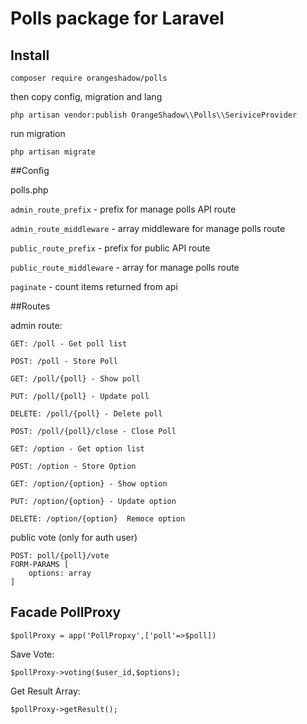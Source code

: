 # Polls package for Laravel

## Install 

```composer require orangeshadow/polls```

then copy config, migration and lang
 
```php artisan vendor:publish OrangeShadow\\Polls\\SeriviceProvider``` 

run migration

```php artisan migrate```


##Config

polls.php

```admin_route_prefix``` - prefix for manage polls API route

```admin_route_middleware```  - array middleware for manage polls route

```public_route_prefix``` - prefix for public API route

```public_route_middleware```  - array for manage polls route

```paginate``` - count items returned from api    


##Routes

admin route:
       
    GET: /poll - Get poll list
    
    POST: /poll - Store Poll  
      
    GET: /poll/{poll} - Show poll
               
    PUT: /poll/{poll} - Update poll
                  
    DELETE: /poll/{poll} - Delete poll
    
    POST: /poll/{poll}/close - Close Poll

    GET: /option - Get option list
    
    POST: /option - Store Option
    
    GET: /option/{option} - Show option
    
    PUT: /option/{option} - Update option
    
    DELETE: /option/{option}  Remoce option
 
   
public vote (only for auth user)
 
    POST: poll/{poll}/vote
    FORM-PARAMS [
        options: array 
    ]
   
   
    
## Facade PollProxy
    
    
    $pollProxy = app('PollPropxy',['poll'=>$poll])
    
Save Vote:
    
    $pollProxy->voting($user_id,$options);
    
Get Result Array:
    
    $pollProxy->getResult();
    
    
